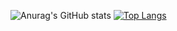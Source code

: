 
<!--

-->
![Anurag's GitHub stats](https://github-readme-stats.vercel.app/api?username=ThOldoni&show_icons=true&theme=radical)
[![Top Langs](https://github-readme-stats.vercel.app/api/top-langs/?username=ThOldoni&hide_progress=true)](https://github.com/ThOldoni/github-readme-stats)
